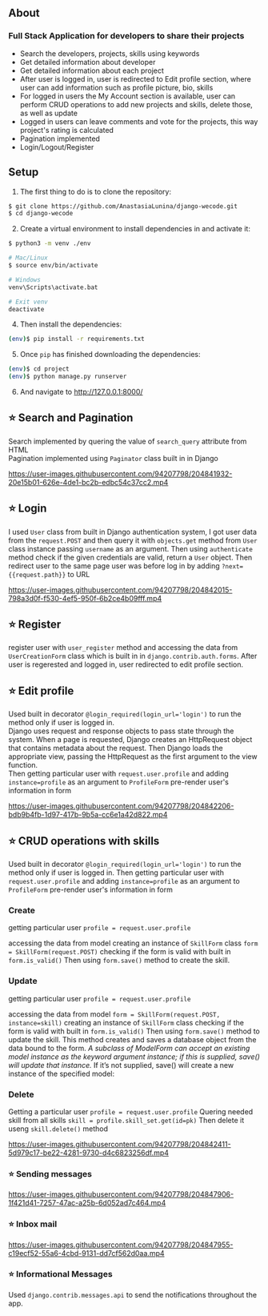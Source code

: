 ## About
### Full Stack Application for developers to share their projects
- Search the developers, projects, skills using keywords <br>
- Get detailed information about developer <br>
- Get detailed information about each project <br>
- After user is logged in, user is redirected to Edit profile section, where user can add information such as profile picture, bio, skills
- For logged in users the My Account section is available, user can perform CRUD operations to 
add new projects and skills, delete those, as well as update <br>
- Logged in users can leave comments and vote for the projects, this way project's rating is calculated <br>
- Pagination implemented <br>
- Login/Logout/Register <br>

## Setup

1. The first thing to do is to clone the repository:

```sh
$ git clone https://github.com/AnastasiaLunina/django-wecode.git
$ cd django-wecode
```

2. Create a virtual environment to install dependencies in and activate it:

```sh
$ python3 -m venv ./env

# Mac/Linux
$ source env/bin/activate

# Windows
venv\Scripts\activate.bat

# Exit venv
deactivate
```

4. Then install the dependencies:

```sh
(env)$ pip install -r requirements.txt
```

5. Once `pip` has finished downloading the dependencies:
```sh
(env)$ cd project
(env)$ python manage.py runserver
```
6. And navigate to http://127.0.0.1:8000/

## ⭐ Search and Pagination
Search implemented by quering the value of `search_query` attribute from HTML
<br>
Pagination implemented using `Paginator` class built in in Django

 https://user-images.githubusercontent.com/94207798/204841932-20e15b01-626e-4de1-bc2b-edbc54c37cc2.mp4
 
## ⭐ Login
I used `User` class from built in Django authentication system, I got user data from the `request.POST` and then query it with `objects.get` method from `User` class instance passing `username` as an argument. Then using `authenticate` method check if the given credentials are valid, return a `User` object. Then redirect user to the same page user was before log in by adding `?next={{request.path}}` to URL

https://user-images.githubusercontent.com/94207798/204842015-798a3d0f-f530-4ef5-950f-6b2ce4b09fff.mp4

## ⭐ Register
register user with `user_register` method and accessing the data from `UserCreationForm` class which is built in in `django.contrib.auth.forms`. After user is regerested and logged in, user redirected to edit profile section. 

## ⭐ Edit profile
Used built in decorator `@login_required(login_url='login')` to run the method only if user is logged in.
<br>
Django uses request and response objects to pass state through the system.
When a page is requested, Django creates an HttpRequest object that contains metadata about the request. Then Django loads the appropriate view, passing the HttpRequest as the first argument to the view function.
<br>
Then getting particular user with `request.user.profile` and adding `instance=profile` as an argument to `ProfileForm` pre-render user's information in form

https://user-images.githubusercontent.com/94207798/204842206-bdb9b4fb-1d97-417b-9b5a-cc6e1a42d822.mp4

## ⭐ CRUD operations with skills 
Used built in decorator `@login_required(login_url='login')` to run the method only if user is logged in.
Then getting particular user with `request.user.profile` and adding `instance=profile` as an argument to `ProfileForm` pre-render user's information in form
### Create 
getting particular user
`profile = request.user.profile`

accessing the data from model
creating an instance of `SkillForm` class
`form = SkillForm(request.POST)`
checking if the form is valid with built in `form.is_valid()` 
Then using `form.save()` method to create the skill. 

### Update 
getting particular user
`profile = request.user.profile`

accessing the data from model
`form = SkillForm(request.POST, instance=skill)`
creating an instance of `SkillForm` class
checking if the form is valid with built in `form.is_valid()` 
Then using `form.save()` method to update the skill. 
This method creates and saves a database object from the data bound to the form. 
<em>A subclass of ModelForm can accept an existing model instance as the keyword argument instance; if this is supplied, save() will update that instance.</em> If it’s not supplied, save() will create a new instance of the specified model: 

### Delete
Getting a particular user
`profile = request.user.profile`
Quering needed skill from all skills 
`skill = profile.skill_set.get(id=pk)`
Then delete it useng `skill.delete()` method

https://user-images.githubusercontent.com/94207798/204842411-5d979c17-be22-4281-9730-d4c6823256df.mp4

### ⭐ Sending messages

https://user-images.githubusercontent.com/94207798/204847906-1f421d41-7257-47ac-a25b-6d052ad7c464.mp4

### ⭐ Inbox mail 

https://user-images.githubusercontent.com/94207798/204847955-c19ecf52-55a6-4cbd-9131-dd7cf562d0aa.mp4

### ⭐ Informational Messages
Used `django.contrib.messages.api` 
to send the notifications throughout the app.
